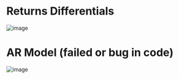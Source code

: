 # Returns Differentials
![image](https://github.com/diegodalvarez/MarketConcentration/assets/48641554/28582975-75a3-4e73-8383-2b4710dab884)

# AR Model (failed or bug in code)
![image](https://github.com/diegodalvarez/MarketConcentration/assets/48641554/db29807a-4946-4b29-b84a-6ac5031b6e1c)
